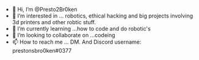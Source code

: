 - 👋 Hi, I’m @Presto2Br0ken
- 👀 I’m interested in ... robotics, ethical hacking and big projects involving 3d printers and other robtic stuff.
- 🌱 I’m currently learning ...how to code and do robotic's
- 💞️ I’m looking to collaborate on ...codeing 
- 📫 How to reach me ... DM. And Discord username: prestonsbro0ken#0377

<!---
Presto2Br0ken/Presto2Br0ken is a ✨ special ✨ repository because its `README.md` (this file) appears on your GitHub profile.
You can click the Preview link to take a look at your changes.
--->
